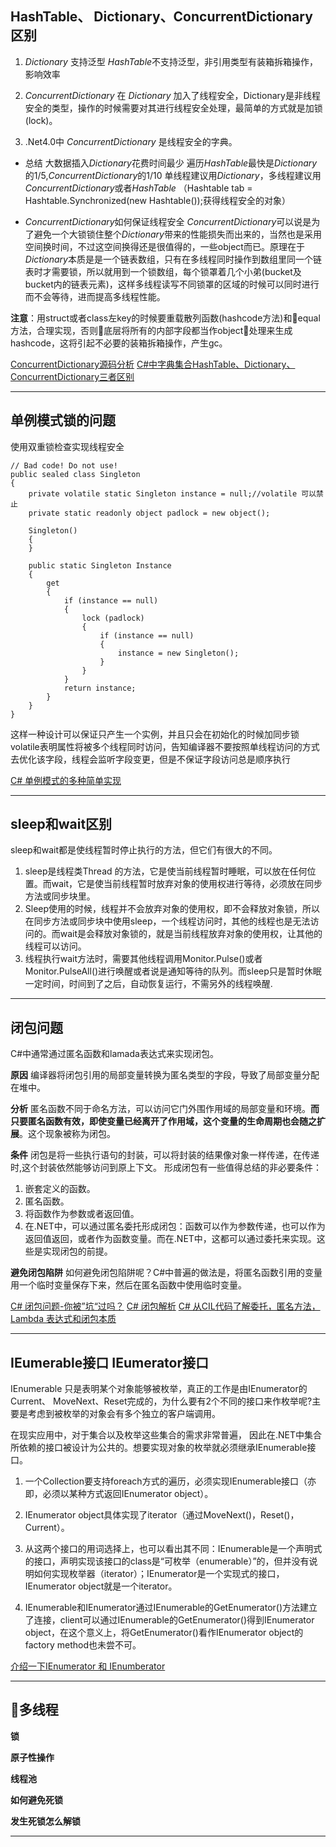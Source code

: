 ## HashTable、 Dictionary、ConcurrentDictionary区别

1. *Dictionary* 支持泛型 
    *HashTable*不支持泛型，非引用类型有装箱拆箱操作，影响效率
2. *ConcurrentDictionary* 在 *Dictionary* 加入了线程安全，Dictionary是非线程安全的类型，操作的时候需要对其进行线程安全处理，最简单的方式就是加锁(lock)。 

3. .Net4.0中 *ConcurrentDictionary* 是线程安全的字典。

+ 总结
    大数据插入*Dictionary*花费时间最少
    遍历*HashTable*最快是*Dictionary*的1/5,*ConcurrentDictionary*的1/10
    单线程建议用*Dictionary*，多线程建议用*ConcurrentDictionary*或者*HashTable*
    （Hashtable tab = Hashtable.Synchronized(new Hashtable());获得线程安全的对象）

+ *ConcurrentDictionary*如何保证线程安全
*ConcurrentDictionary*可以说是为了避免一个大锁锁住整个*Dictionary*带来的性能损失而出来的，当然也是采用空间换时间，不过这空间换得还是很值得的，一些object而已。原理在于*Dictionary*本质是是一个链表数组，只有在多线程同时操作到数组里同一个链表时才需要锁，所以就用到一个锁数组，每个锁罩着几个小弟(bucket及bucket内的链表元素)，这样多线程读写不同锁罩的区域的时候可以同时进行而不会等待，进而提高多线程性能。  

**注意**：用struct或者class左key的时候要重载散列函数(hashcode方法)和equal方法，合理实现，否则底层将所有的内部字段都当作object处理来生成hashcode，这将引起不必要的装箱拆箱操作，产生gc。

> 
[ConcurrentDictionary源码分析](https://www.cnblogs.com/brookshi/p/5583892.html)
[C#中字典集合HashTable、Dictionary、ConcurrentDictionary三者区别](https://blog.csdn.net/yinghuolsx/article/details/72952857)
******

## 单例模式锁的问题
使用双重锁检查实现线程安全
```
// Bad code! Do not use!
public sealed class Singleton
{
    private volatile static Singleton instance = null;//volatile 可以禁止
    private static readonly object padlock = new object();

    Singleton()
    {
    }

    public static Singleton Instance
    {
        get
        {
            if (instance == null)
            {
                lock (padlock)
                {
                    if (instance == null)
                    {
                        instance = new Singleton();
                    }
                }
            }
            return instance;
        }
    }
}
```  
这样一种设计可以保证只产生一个实例，并且只会在初始化的时候加同步锁
volatile表明属性将被多个线程同时访问，告知编译器不要按照单线程访问的方式去优化该字段，线程会监听字段变更，但是不保证字段访问总是顺序执行  

[C# 单例模式的多种简单实现](https://www.cnblogs.com/zh7791/p/7930342.html)  

******  

## sleep和wait区别  

sleep和wait都是使线程暂时停止执行的方法，但它们有很大的不同。

1. sleep是线程类Thread 的方法，它是使当前线程暂时睡眠，可以放在任何位置。而wait，它是使当前线程暂时放弃对象的使用权进行等待，必须放在同步方法或同步块里。
2. Sleep使用的时候，线程并不会放弃对象的使用权，即不会释放对象锁，所以在同步方法或同步块中使用sleep，一个线程访问时，其他的线程也是无法访问的。而wait是会释放对象锁的，就是当前线程放弃对象的使用权，让其他的线程可以访问。
3. 线程执行wait方法时，需要其他线程调用Monitor.Pulse()或者Monitor.PulseAll()进行唤醒或者说是通知等待的队列。而sleep只是暂时休眠一定时间，时间到了之后，自动恢复运行，不需另外的线程唤醒.  

******  

## 闭包问题  

C#中通常通过匿名函数和lamada表达式来实现闭包。

**原因**
编译器将闭包引用的局部变量转换为匿名类型的字段，导致了局部变量分配在堆中。

**分析**
匿名函数不同于命名方法，可以访问它门外围作用域的局部变量和环境。**而只要匿名函数有效，即使变量已经离开了作用域，这个变量的生命周期也会随之扩展**。这个现象被称为闭包。

**条件**
闭包是将一些执行语句的封装，可以将封装的结果像对象一样传递，在传递时,这个封装依然能够访问到原上下文。 
形成闭包有一些值得总结的非必要条件： 
1. 嵌套定义的函数。 
2. 匿名函数。 
3. 将函数作为参数或者返回值。 
4. 在.NET中，可以通过匿名委托形成闭包：函数可以作为参数传递，也可以作为返回值返回，或者作为函数变量。而在.NET中，这都可以通过委托来实现。这些是实现闭包的前提。

**避免闭包陷阱**
如何避免闭包陷阱呢？C#中普遍的做法是，将匿名函数引用的变量用一个临时变量保存下来，然后在匿名函数中使用临时变量。

[C# 闭包问题-你被”坑“过吗？](https://www.cnblogs.com/HQFZ/p/4903400.html)
[C# 闭包解析](https://blog.csdn.net/cjolj/article/details/60868305)
[C# 从CIL代码了解委托，匿名方法，Lambda 表达式和闭包本质](http://www.cnblogs.com/max198727/p/3436220.html)

******  

##  IEumerable接口 IEumerator接口 

IEnumerable 只是表明某个对象能够被枚举，真正的工作是由IEnumerator的Current、 MoveNext、Reset完成的，为什么要有2个不同的接口来作枚举呢?主要是考虑到被枚举的对象会有多个独立的客户端调用。

在现实应用中，对于集合以及枚举这些集合的需求非常普遍， 因此在.NET中集合所依赖的接口被设计为公共的。想要实现对象的枚举就必须继承IEnumerable接口。

1. 一个Collection要支持foreach方式的遍历，必须实现IEnumerable接口（亦即，必须以某种方式返回IEnumerator object）。

2. IEnumerator object具体实现了iterator（通过MoveNext()，Reset()，Current）。

3. 从这两个接口的用词选择上，也可以看出其不同：IEnumerable是一个声明式的接口，声明实现该接口的class是“可枚举（enumerable）”的，但并没有说明如何实现枚举器（iterator）；IEnumerator是一个实现式的接口，IEnumerator object就是一个iterator。

4. IEnumerable和IEnumerator通过IEnumerable的GetEnumerator()方法建立了连接，client可以通过IEnumerable的GetEnumerator()得到IEnumerator object，在这个意义上，将GetEnumerator()看作IEnumerator object的factory method也未尝不可。

[介绍一下IEnumerator 和 IEnumberator](https://www.jobui.com/mianshiti/it/sharp/4414/)

******  

## 多线程  

**锁**

**原子性操作** 

**线程池**

**如何避免死锁** 

**发生死锁怎么解锁**  

******
